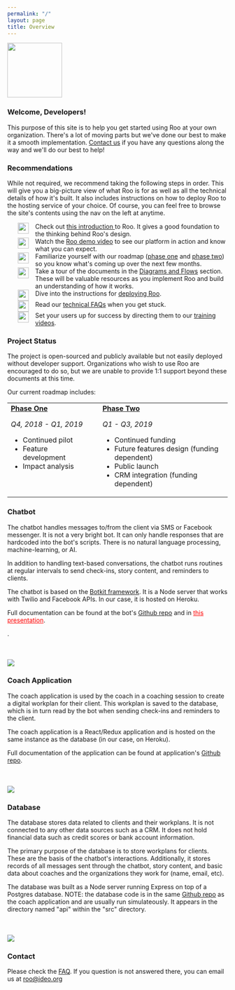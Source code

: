 ```yaml
---
permalink: "/"
layout: page
title: Overview
---
```


<style>
  td {
    vertical-align: top;
  }
  
  .italic {
    font-style: italic;
  }

  .logos {
    margin-top: 50px;
  }
  .bullets {
    align-self: flex-start;
    width: 25px;
  }
  .li-flex {
    display: flex;
  }
  .li-self {
    list-style: none;
    padding-left: 15px;
  }
</style>

<div class="row"> 
  <div class="col s12 l8">
    <img src="{{page.root}}img/roo_party.gif"  style="width: 125px"/>
    <h3>Welcome, Developers!</h3>
    <p>This purpose of this site is to help you get started using Roo at your own organization. There's a lot of moving parts but we've done our best to make it a smooth implementation. <a href="mailto:roo@ideo.org">Contact us</a> if you have any questions along the way and we'll do our best to help!</p>
    <h3>Recommendations</h3>
    <p>While not required, we recommend taking the following steps in order. This will give you a big-picture view of what Roo is for as well as all the technical details of how it's built. It also includes instructions on how to deploy Roo to the hosting service of your choice. Of course, you can feel free to browse the site's contents using the nav on the left at anytime.</p>
    <ul>
      <div class="li-flex">
        <img src="{{page.root}}img/1.png" class="bullets" />
        <li class="li-self" style="list-style-type: none; ">
          Check out <a href="https://www.youtube.com/watch?v=Y9ln8yNiF8I" target="_blank">this introduction </a> to Roo. It gives a good foundation to the thinking behind Roo's design. 
        </li>
      </div>
      <div class="li-flex">
        <img src="{{page.root}}img/2.png" class="bullets" />
        <li class="li-self" style="list-style-type: none; ">
          Watch the <a href="https://www.youtube.com/watch?v=AQILZJgNos8" target="_blank">Roo demo video</a> to see our platform in action and know what you can expect. 
        </li>
      </div>
      <div class="li-flex">
        <img src="{{page.root}}img/3.png" class="bullets" />
        <li class="li-self" style="list-style-type: none; ">
          Familiarize yourself with our roadmap (<a href="/roadmap/phase-one">phase one</a> and <a href="/roadmap/phase-two">phase two</a>) so you know what's coming up over the next few months. 
        </li>
      </div>
      <div class="li-flex">
        <img src="{{page.root}}img/4.png" class="bullets" />
        <li class="li-self" style="list-style-type: none; ">
          Take a tour of the documents in the <a href="/documents">Diagrams and Flows</a> section. These will be valuable resources as you implement Roo and build an understanding of how it works. 
        </li>
      </div>
      <div class="li-flex">
        <img src="{{page.root}}img/5.png" class="bullets" />
        <li class="li-self" style="list-style-type: none; ">
          Dive into the instructions for <a href="/deploy-roo">deploying Roo</a>. 
        </li>
      </div>
      <div class="li-flex">
        <img src="{{page.root}}img/6.png" class="bullets" />
        <li class="li-self" style="list-style-type: none; ">
          Read our <a href="/technical-faq">technical FAQs</a> when you get stuck. 
        </li>
      </div>
      <div class="li-flex">
        <img src="{{page.root}}img/7.png" class="bullets" />
        <li class="li-self" style="list-style-type: none; ">
          Set your users up for success by directing them to our <a href="/current-users">training videos</a>.
        </li>
      </div>
    </ul>
  </div>
</div>

<div class="row">
  <div class="col s12 l8">
    <h3>Project Status</h3>
    <p>
      The project is open-sourced and publicly available but not easily deployed without developer support. Organizations who wish to use Roo are encouraged to do so, but we are unable to provide 1:1 support beyond these documents at this time.
    </p>
    <p>
      Our current roadmap includes:
    </p>
    <table>
      <tr>
        <td>
          <h4 style="display: inline"><a href="/roadmap/phase-one">Phase One</a></h4>
          <p><span class="italic">Q4, 2018 - Q1, 2019</span></p>
          <ul>
            <li>Continued pilot</li>
            <li>Feature development</li>
            <li>Impact analysis</li>
          </ul>
        </td>
        <td style="padding-left: 35px;">
          <h4 style="display: inline"><a href="/roadmap/phase-two">Phase Two</a></h4>
          <p><span class="italic">Q1 - Q3, 2019</span></p>
          <ul>
            <li>Continued funding</li>
            <li>Future features design (funding dependent)</li>
            <li>Public launch</li>
            <li>CRM integration (funding dependent)</li>
          </ul>
        </td>
      </tr>
    </table>
  </div>
  
</div>

<div class="row">
  <div class="col s12 l7">
    <h3>Chatbot</h3>
    <p>
       The chatbot handles messages to/from the client via SMS or Facebook messenger. It is not a very bright bot. It can only handle responses that are hardcoded into the bot's scripts. There is no natural language processing, machine-learning, or AI. 
    </p>
    <p>
      In addition to handling text-based conversations, the chatbot runs routines at regular intervals to send check-ins, story content, and reminders to clients.
    </p>
    <p>
      The chatbot is based on the <a href="https://botkit.ai/" target="_blank">Botkit framework</a>. It is a Node server that works with Twilio and Facebook APIs. In our case, it is hosted on Heroku.
    </p>
    <p>
      Full documentation can be found at the bot's <a href="https://github.com/IDEOorg/steps-bot" target="_blank">Github repo</a> and in <a href="" style="color:red" target="_blank">this presentation</a>.
    </p>.
  </div>
  <div class="col s12 l5">
    <div class="img-small logos">
      <img src="{{page.root}}img/bot_logos.png">
    </div>
  </div>
</div>
<div class="row">
  <div class="col s12 l7">
    <h3>Coach Application</h3>
    <p>
      The coach application is used by the coach in a coaching session to create a digital workplan for their client. This workplan is saved to the database, which is in turn read by the bot when sending check-ins and reminders to the client.
    </p>
    <p>
      The coach application is a React/Redux application and is hosted on the same instance as the database (in our case, on Heroku). 
    </p>
    <p>
      Full documentation of the application can be found at application's <a href="https://github.com/ideoorg/steps" target="_blank">Github repo</a>.
    </p>
  </div>
  <div class="col s12 l5">
    <div class="img-small logos">
      <img src="{{page.root}}img/coach_app_logos.png">
    </div>
  </div>
</div>
<div class="row">
  <div class="col s12 l7">
    <h3>Database</h3>
    <p>
      The database stores data related to clients and their workplans. It is not connected to any other data sources such as a CRM. It does not hold financial data such as credit scores or bank account information.
    </p>
    <p>
      The primary purpose of the database is to store workplans for clients. These are the basis of the chatbot's interactions. Additionally, it stores records of all messages sent through the chatbot, story content, and basic data about coaches and the organizations they work for (name, email, etc). 
    </p>
    <p>
      The database was built as a Node server running Express on top of a Postgres database. NOTE: the database code is in the same <a href="https://github.com/ideoorg/steps" target="_blank">Github repo</a> as the coach application and are usually run simulateously. It appears in the directory named "api" within the "src" directory. 
    </p>
  </div>
  <div class="col s12 l5">
    <div class="img-small logos">
      <img src="{{page.root}}img/db_logos.png">
    </div>
  </div>
</div>

<div class="row">
  <div class="col l12">
    <h3>Contact</h3>
    <p>
      Please check the <a href="/technical-faq" >FAQ</a>. If you question is not answered there, you can email us at <a href="mailto:roo@ideo.org">roo@ideo.org</a>
    </p>    
  </div>
<div>